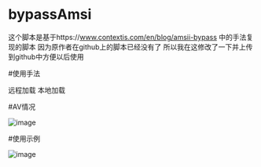 # bypassAmsi

这个脚本是基于https://www.contextis.com/en/blog/amsii-bypass  中的手法复现的脚本
因为原作者在github上的脚本已经没有了
所以我在这修改了一下并上传到github中方便以后使用

#使用手法

远程加载
本地加载

#AV情况



![image](https://github.com/dnsil/bypassAsmi/blob/main/%E5%BE%AE%E4%BF%A1%E6%88%AA%E5%9B%BE_20201227234142.png)


#使用示例

![image](https://github.com/dnsil/bypassAsmi/blob/main/%E5%BE%AE%E4%BF%A1%E6%88%AA%E5%9B%BE_20201227234214.png)
